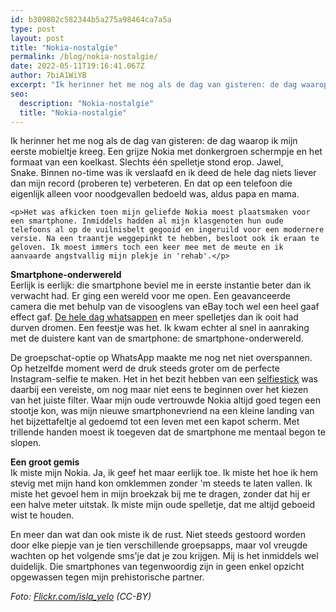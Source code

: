 ```yaml
---
id: b309802c582344b5a275a98464ca7a5a
type: post
layout: post
title: "Nokia-nostalgie"
permalink: /blog/nokia-nostalgie/
date: 2022-05-11T19:16:41.067Z
author: 7biA1WiYB
excerpt: "Ik herinner het me nog als de dag van gisteren: de dag waarop ik mijn eerste mobieltje kreeg. Een grijze Nokia met donkergroen schermpje en het formaat van een koelkast. Slechts één spelletje stond erop. Jawel, Snake. Binnen no-time was ik verslaafd en ik deed de hele dag niets liever dan mijn record (proberen te) verbeteren. En dat op een telefoon die eigenlijk alleen voor noodgevallen bedoeld was, aldus papa en mama.  "
seo:
  description: "Nokia-nostalgie"
  title: "Nokia-nostalgie"
---
```

Ik herinner het me nog als de dag van gisteren: de dag waarop ik mijn eerste mobieltje kreeg. Een grijze Nokia met donkergroen schermpje en het formaat van een koelkast. Slechts één spelletje stond erop. Jawel, Snake. Binnen no-time was ik verslaafd en ik deed de hele dag niets liever dan mijn record (proberen te) verbeteren. En dat op een telefoon die eigenlijk alleen voor noodgevallen bedoeld was, aldus papa en mama.  

    <p>Het was afkicken toen mijn geliefde Nokia moest plaatsmaken voor een smartphone. Inmiddels hadden al mijn klasgenoten hun oude telefoons al op de vuilnisbelt gegooid en ingeruild voor een modernere versie. Na een traantje weggepinkt te hebben, besloot ook ik eraan te geloven. Ik moest immers toch een keer mee met de meute en ik aanvaarde angstvallig mijn plekje in 'rehab'.</p>
<p><strong>Smartphone-onderwereld</strong><br>Eerlijk is eerlijk: die smartphone beviel me in eerste instantie beter dan ik verwacht had. Er ging een wereld voor me open. Een geavanceerde camera die met behulp van de visooglens van eBay toch wel een heel gaaf effect gaf. <a href="https://7dagen.netlify.app/blog/de-7-whatsapp-gesprekken-die-iedereen-voert">De hele dag whatsappen</a> en meer spelletjes dan ik ooit had durven dromen. Een feestje was het. Ik kwam echter al snel in aanraking met de duistere kant van de smartphone: de smartphone-onderwereld.</p>
<p>De groepschat-optie op WhatsApp maakte me nog net niet overspannen. Op hetzelfde moment werd de druk steeds groter om de perfecte Instagram-selfie te maken. Het in het bezit hebben van een <a href="https://7dagen.netlify.app/blog/selfies-zijn-levensgevaarlijk-0">selfiestick</a> was daarbij een vereiste, om nog maar niet eens te beginnen over het kiezen van het juiste filter. Waar mijn oude vertrouwde Nokia altijd goed tegen een stootje kon, was mijn nieuwe smartphonevriend na een kleine landing van het bijzettafeltje al gedoemd tot een leven met een kapot scherm. Met trillende handen moest ik toegeven dat de smartphone me mentaal begon te slopen.</p>
<p><strong>Een groot gemis</strong><br>Ik miste mijn Nokia. Ja, ik geef het maar eerlijk toe. Ik miste het hoe ik hem stevig met mijn hand kon omklemmen zonder 'm steeds te laten vallen. Ik miste het gevoel hem in mijn broekzak bij me te dragen, zonder dat hij er een halve meter uitstak. Ik miste mijn oude spelletje, dat me altijd geboeid wist te houden.</p>
<p>En meer dan wat dan ook miste ik de rust. Niet steeds gestoord worden door elke piepje van je tien verschillende groepsapps, maar vol vreugde wachten op het volgende sms'je dat je zou krijgen. Mij is het inmiddels wel duidelijk. Die smartphones van tegenwoordig zijn in geen enkel opzicht opgewassen tegen mijn prehistorische partner.</p>
<p><em>Foto: <a href="https://www.flickr.com/photos/isla_yelo/2412920479/in/photolist-axawBn-9mjjvQ-bBDAKk-acECER-bsT1Hh-bsT2qu-3Rcvpo-75DTGm-9Pqn6r-8Aisgv-2B7hJ-9onJKB-doYjh6-75A8xR-75A9qH-75Afg6-e1hvJA-pjsQv8-dSBK3b-4FdRce-awgmfo-oU5ZpB-pQXEAs-75E1ny-75A9g2-75AfUF-75AeZp-75AbLi-75E4Uu-75E57N-75AfyM-75DWUL-75AeG2-75DX9A-75A4XD-75E4CY-4UXXgX-z4tB1S-btZGVa-4rLSfh-4wgVtp-phFa7S-8WYid3">Flickr.com/isla_yelo</a> (CC-BY)</em></p>  
